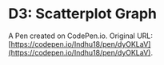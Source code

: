 # D3: Scatterplot Graph

A Pen created on CodePen.io. Original URL: [https://codepen.io/Indhu18/pen/dyOKLaV](https://codepen.io/Indhu18/pen/dyOKLaV).


